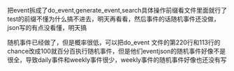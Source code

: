 把event拆成了do_event,generate_event,search具体操作前缀看文件里面就行了
test的前缀不懂为什么搞不进去，明天再看看，然后事件的话随机事件还没做，json写的有点没看懂，明天搞


随机事件已经做了，但是概率很低，可以把do_event 文件的第220行和113行的chance改成100就百分百执行随机事件，但是他们eventjson的随机事件好像不是很全，导致daily事件和weekly事件很少，weekly事件的随机事件好像也还没有写
